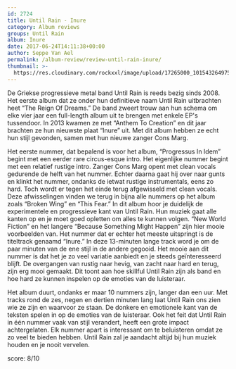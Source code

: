 ```yaml
---
id: 2724
title: Until Rain - Inure
category: Album reviews
groups: Until Rain
album: Inure
date: 2017-06-24T14:11:38+00:00
author: Seppe Van Ael
permalink: /album-review/review-until-rain-inure/
thumbnail: >-
  https://res.cloudinary.com/rockxxl/image/upload/17265000_10154326497556016_4445151469234551094_n.jpg
---
```

De Griekse progressieve metal band Until Rain is reeds bezig sinds 2008. Het eerste album dat ze onder hun definitieve naam Until Rain uitbrachten heet “The Reign Of Dreams.” De band zweert trouw aan hun schema om elke vier jaar een full-length album uit te brengen met enkele EP's tussendoor. In 2013 kwamen ze met “Anthem To Creation” en dit jaar brachten ze hun nieuwste plaat “Inure” uit. Met dit album hebben ze echt hun stijl gevonden, samen met hun nieuwe zanger Cons Marg.

Het eerste nummer, dat bepalend is voor het album, “Progressus In Idem” begint met een eerder rare circus-esque intro. Het eigenlijke nummer begint met een relatief rustige intro. Zanger Cons Marg opent met clean vocals gedurende de helft van het nummer. Echter daarna gaat hij over naar gunts en klinkt het nummer, ondanks de ietwat rustige instrumentals, eens zo hard. Toch wordt er tegen het einde terug afgewisseld met clean vocals. Deze afwisselingen vinden we terug in bijna alle nummers op het album zoals “Broken Wing” en “This Fear.” In dit album hoor je duidelijk de experimentele en progressieve kant van Until Rain. Hun muziek gaat alle kanten op en je moet goed opletten om alles te kunnen volgen. “New World Fiction” en het langere “Because Something Might Happen” zijn hier mooie voorbeelden van. Het nummer dat er echter het meeste uitspringt is de titeltrack genaamd “Inure.” In deze 13-minuten lange track word je om de paar minuten van de ene stijl in de andere gegooid. Het mooie aan dit nummer is dat het je zo veel variatie aanbiedt en je steeds geïnteresseerd blijft. De overgangen van rustig naar hevig, van zacht naar hard en terug, zijn erg mooi gemaakt. Dit toont aan hoe skillful Until Rain zijn als band en hoe hard ze kunnen inspelen op de emoties van de luisteraar.

Het album duurt, ondanks er maar 10 nummers zijn, langer dan een uur. Met tracks rond de zes, negen en dertien minuten lang laat Until Rain ons zien wie ze zijn en waarvoor ze staan. De donkere en emotionele kant van de teksten spelen in op de emoties van de luisteraar. Ook het feit dat Until Rain in één nummer vaak van stijl verandert, heeft een grote impact achtergelaten. Elk nummer apart is interessant om te beluisteren omdat ze zo veel te bieden hebben. Until Rain zal je aandacht altijd bij hun muziek houden en je nooit vervelen.

score: 8/10


